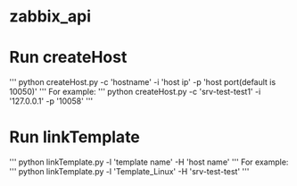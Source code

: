 # zabbix_api

# Run createHost
'''
python createHost.py -c 'hostname' -i 'host ip' -p 'host port(default is 10050)'
'''
For example:
'''
python createHost.py -c 'srv-test-test1' -i '127.0.0.1' -p '10058'
'''

# Run linkTemplate
'''
python linkTemplate.py -l 'template name' -H 'host name'
'''
For example:
'''
python linkTemplate.py -l 'Template_Linux' -H 'srv-test-test'
'''

